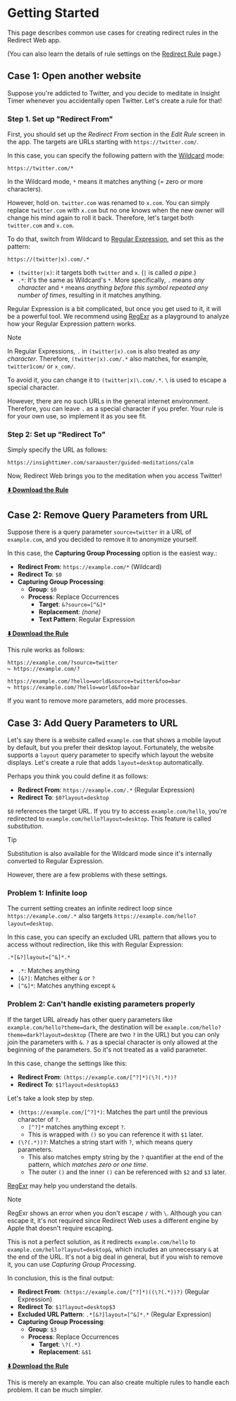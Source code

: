 # Getting Started

This page describes common use cases for creating redirect rules in the Redirect Web app.

(You can also learn the details of rule settings on the [Redirect Rule](./redirect-rule.md) page.)


## Case 1: Open another website

Suppose you're addicted to Twitter, and you decide to meditate in Insight Timer whenever you accidentally open Twitter. Let's create a rule for that!

### Step 1. Set up "Redirect From"

First, you should set up the *Redirect From* section in the *Edit Rule* screen in the app. The targets are URLs starting with `https://twitter.com/`.

In this case, you can specify the following pattern with the [Wildcard](redirect-rule?id=wildcard) mode:

```
https://twitter.com/*
```

In the Wildcard mode, `*` means it matches anything (= zero or more characters).

However, hold on. `twitter.com` was renamed to `x.com`. You can simply replace `twitter.com` with `x.com` but no one knows when the new owner will change his mind again to roll it back. Therefore, let's target both `twitter.com` and `x.com`.

To do that, switch from Wildcard to [Regular Expression](redirect-rule?id=regular-expression), and set this as the pattern:

```
https://(twitter|x).com/.*
```

* `(twitter|x)`: it targets both `twitter` and `x`. (`|` is called *a pipe*.)
* `.*`: It's the same as Wildcard's `*`. More specifically, `.` means *any character* and `*` means *anything before this symbol repeated any number of times*, resulting in it matches anything.

Regular Expression is a bit complicated, but once you get used to it, it will be a powerful tool. We recommend using [RegExr](https://regexr.com) as a playground to analyze how your Regular Expression pattern works.

> [!NOTE]
> In Regular Expressions, `.` in `(twitter|x).com` is also treated as *any character*. Therefore, `(twitter|x).com/.*` also matches, for example, `twitter1com/` or `x_com/`.
> 
> To avoid it, you can change it to `(twitter|x)\.com/.*`. `\` is used to escape a special character.
>
> However, there are no such URLs in the general internet environment. Therefore, you can leave `.` as a special character if you prefer. Your rule is for your own use, so implement it as you see fit.

### Step 2: Set up "Redirect To"

Simply specify the URL as follows:

```
https://insighttimer.com/saraauster/guided-meditations/calm
```

Now, Redirect Web brings you to the meditation when you access Twitter!

**[⬇️ Download the Rule](assets/reduce-twitter-addiction.redirectweb ':ignore')**

## Case 2: Remove Query Parameters from URL

Suppose there is a query parameter `source=twitter` in a URL of `example.com`, and you decided to remove it to anonymize yourself.

In this case, the **Capturing Group Processing** option is the easiest way.:

* **Redirect From**: `https://example.com/*` (Wildcard)
* **Redirect To**: `$0`
* **Capturing Group Processing**:
    * **Group**: `$0`
    * **Process**: Replace Occurrences
        * **Target**: `&?source=[^&]*`
        * **Replacement**: *(none)*
        * **Text Pattern**: Regular Expression

**[⬇️ Download the Rule](assets/remove-parameters.redirectweb ':ignore')**

This rule works as follows:

```
https://example.com/?source=twitter
↪ https://example.com/?

https://example.com/?hello=world&source=twitter&foo=bar
↪ https://example.com/?hello=world&foo=bar
```

If you want to remove more parameters, add more processes.

## Case 3: Add Query Parameters to URL

Let's say there is a website called `example.com` that shows a mobile layout by default, but you prefer their desktop layout. Fortunately, the website supports a `layout` query parameter to specify which layout the website displays. Let's create a rule that adds `layout=desktop` automatically.

Perhaps you think you could define it as follows:

* **Redirect From**: `https://example.com/.*` (Regular Expression)
* **Redirect To**: `$0?layout=desktop`

`$0` references the target URL. If you try to access `example.com/hello`, you're redirected to `example.com/hello?layout=desktop`. This feature is called *substitution*.

> [!TIP]
> Substitution is also available for the Wildcard mode since it's internally converted to Regular Expression.

However, there are a few problems with these settings.

### Problem 1: Infinite loop

The current setting creates an infinite redirect loop since `https://example.com/.*` also targets `https://example.com/hello?layout=desktop`.

In this case, you can specify an excluded URL pattern that allows you to access without redirection, like this with Regular Expression:

```
.*[&?]layout=[^&]*.*
```

* `.*`: Matches anything
* `[&?]`: Matches either `&` or `?`
* `[^&]*`: Matches anything except `&`

### Problem 2: Can't handle existing parameters properly

If the target URL already has other query parameters like `example.com/hello?theme=dark`, the destination will be `example.com/hello?theme=dark?layout=desktop` (There are two `?` in the URL) but you can only join the parameters with `&`. `?` as a special character is only allowed at the beginning of the parameters. So it's not treated as a valid parameter.

In this case, change the settings like this:

* **Redirect From**: `(https://example.com/[^?]*)(\?(.*))?`
* **Redirect To**: `$1?layout=desktop&$3`

Let's take a look step by step.

* `(https://example.com/[^?]*)`: Matches the part until the previous character of `?`.
    * `[^?]*` matches anything except `?`.
    * This is wrapped with `()` so you can reference it with `$1` later.
* `(\?(.*))?`: Matches a string start with `?`, which means query parameters.
    * This also matches empty string by the `?` quantifier at the end of the pattern, which *matches zero or one time*.
    * The outer `()` and the inner `()` can be referenced with `$2` and `$3` later.

[RegExr](https://regexr.com) may help you understand the details.

> [!NOTE]
> RegExr shows an error when you don't escape `/` with `\`. Although you can escape it, it's not required since Redirect Web uses a different engine by Apple that doesn't require escaping.

This is not a perfect solution, as it redirects `example.com/hello` to `example.com/hello?layout=desktop&`, which includes an unnecessary `&` at the end of the URL. It's not a big deal in general, but if you wish to remove it, you can use *Capturing Group Processing*.

In conclusion, this is the final output:

* **Redirect From**: `(https://example.com/[^?]*)((\?(.*))?)` (Regular Expression)
* **Redirect To**: `$1?layout=desktop$3`
* **Excluded URL Pattern**: `.*[&?]layout=[^&]*.*` (Regular Expression)
* **Capturing Group Processing**:
    * **Group**: `$3`
    * **Process**: Replace Occurrences
        * **Target**: `\?(.*)`
        * **Replacement**: `&$1`

**[⬇️ Download the Rule](assets/add-parameters.redirectweb ':ignore')**

This is merely an example. You can also create multiple rules to handle each problem. It can be much simpler.
